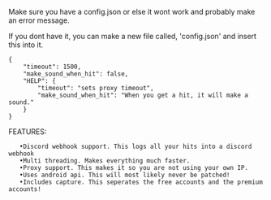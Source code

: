 Make sure you have a config.json or else it wont work and probably make an error message.

If you dont have it, you can make a new file called, 'config.json' and insert this into it.

```
{
	"timeout": 1500,
	"make_sound_when_hit": false,
	"HELP": {
		"timeout": "sets proxy timeout",
		"make_sound_when_hit": "When you get a hit, it will make a sound."
	}
}
```

FEATURES: 
```
   •Discord webhook support. This logs all your hits into a discord webhook
   •Multi threading. Makes everything much faster.
   •Proxy support. This makes it so you are not using your own IP.
   •Uses android api. This will most likely never be patched!
   •Includes capture. This seperates the free accounts and the premium accounts!
```
